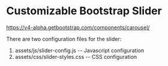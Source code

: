 
# Customizable Bootstrap Slider
https://v4-alpha.getbootstrap.com/components/carousel/

There are two configuration files for the slider:

1. assets/js/slider-config.js -- Javascript configuration
2. assets/css/slider-styles.css -- CSS configuration

